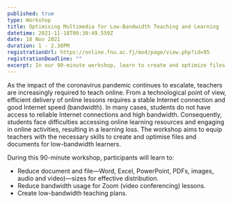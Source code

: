 ```yaml
---
published: true
type: Workshop
title: Optimising Multimedia for Low-Bandwidth Teaching and Learning
datetime: 2021-11-18T00:30:49.559Z
date: 18 Nov 2021
duration: 1 - 2.30PM
registrationUrl: https://online.fnu.ac.fj/mod/page/view.php?id=95
registrationDeadline: ""
excerpt: In our 90-minute workshop, learn to create and optimize files for low-bandwidth learners, reduce document sizes, Zoom bandwidth usage, and design low-bandwidth teaching plans.
---
```


As the impact of the coronavirus pandemic continues to escalate, teachers are increasingly required to teach online. From a technological point of view, efficient delivery of online lessons requires a stable Internet connection and good Internet speed (bandwidth). In many cases, students do not have access to reliable Internet connections and high bandwidth. Consequently, students face difficulties accessing online learning resources and engaging in online activities, resulting in a learning loss. The workshop aims to equip teachers with the necessary skills to create and optimise files and documents for low-bandwidth learners.

During this 90-minute workshop, participants will learn to:

- Reduce document and file—Word, Excel, PowerPoint, PDFs, images, audio and video)—sizes for effective distribution.
- Reduce bandwidth usage for Zoom (video conferencing) lessons.
- Create low-bandwidth teaching plans.
